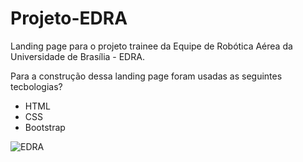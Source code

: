 # Projeto-EDRA
Landing page para o projeto trainee da Equipe de Robótica Aérea da Universidade de Brasília - EDRA.

Para a construção dessa landing page foram usadas as seguintes tecbologias?
* HTML
* CSS
* Bootstrap

![EDRA](https://cdn.discordapp.com/attachments/887544607599120404/986978013159755807/unknown.png)
